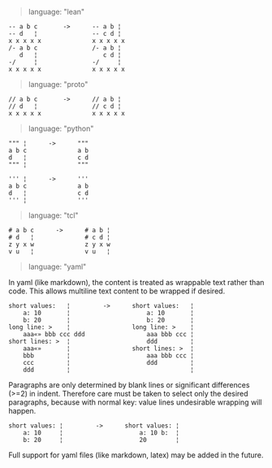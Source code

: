 > language: "lean"

    -- a b c       ->      -- a b ¦
    -- d   ¦               -- c d ¦
    x x x x x              x x x x x
    /- a b c               /- a b ¦
       d   ¦                  c d ¦
    -/     ¦               -/     ¦
    x x x x x              x x x x x

> language: "proto"

    // a b c       ->      // a b ¦
    // d   ¦               // c d ¦
    x x x x x              x x x x x

> language: "python"

    """ ¦      ->      """
    a b c              a b
    d   ¦              c d
    """ ¦              """

    ''' ¦      ->      '''
    a b c              a b
    d   ¦              c d
    ''' ¦              '''

> language: "tcl"

    # a b c      ->      # a b ¦
    # d   ¦              # c d ¦
    z y x w              z y x w
    v u   ¦              v u   ¦

> language: "yaml"

In yaml (like markdown), the content is treated as wrappable text rather than
code. This allows multiline text content to be wrapped if desired.

    short values:   ¦         ->      short values:   ¦
        a: 10       ¦                     a: 10       ¦
        b: 20       ¦                     b: 20       ¦
    long line: >    ¦                 long line: >    ¦
        aaa«» bbb ccc ddd                 aaa bbb ccc ¦
    short lines: >  ¦                     ddd         ¦
        aaa«»       ¦                 short lines: >  ¦
        bbb         ¦                     aaa bbb ccc ¦
        ccc         ¦                     ddd         ¦
        ddd         ¦                                 ¦

Paragraphs are only determined by blank lines or significant differences (>=2)
in indent. Therefore care must be taken to select only the desired paragraphs,
because with normal key: value lines undesirable wrapping will happen. 

    short values: ¦         ->      short values: ¦
        a: 10     ¦                     a: 10 b:  ¦
        b: 20     ¦                     20        ¦

Full support for yaml files (like markdown, latex) may be added in the future.
